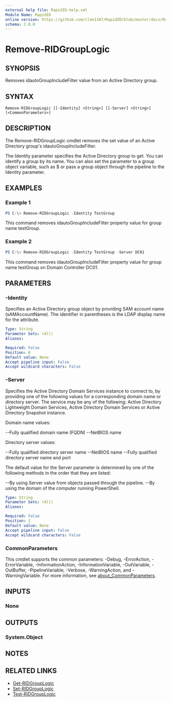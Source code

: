 ```yaml
---
external help file: RapidID-help.xml
Module Name: RapidID
online version: https://github.com/clee1107/RapidID/blob/master/docs/Remove-RIDGroupLogic.md
schema: 2.0.0
---
```


# Remove-RIDGroupLogic

## SYNOPSIS
Removes idautoGroupIncludeFilter value from an Active Directory group.

## SYNTAX

```
Remove-RIDGroupLogic [[-Identity] <String>] [[-Server] <String>] [<CommonParameters>]
```

## DESCRIPTION
The Remove-RIDGroupLogic cmdlet removes the set value of an Active Directory group's idautoGroupIncludeFilter.

The Identity parameter specifies the Active Directory group to get. You can identify a group by its name. You can also set the parameter to a group object variable, such as $<localGroupObject> or pass a group object through the pipeline to the Identity parameter.

## EXAMPLES

### Example 1
```powershell
PS C:\> Remove-RIDGroupLogic -Identity TestGroup
```

This command removes idautoGroupIncludeFilter property value for group name testGroup.

### Example 2
```powershell
PS C:\> Remove-RIDGroupLogic -Identity TestGroup -Server DC01
```

This command removes idautoGroupIncludeFilter property value for group name testGroup on Domain Controller DC01.

## PARAMETERS

### -Identity
Specifies an Active Directory group object by providing SAM account name (sAMAccountName). The identifier in parentheses is the LDAP display name for the attribute.

```yaml
Type: String
Parameter Sets: (All)
Aliases:

Required: False
Position: 0
Default value: None
Accept pipeline input: False
Accept wildcard characters: False
```

### -Server
Specifies the Active Directory Domain Services instance to connect to, by providing one of the following values for a corresponding domain name or directory server. The service may be any of the following: Active Directory Lightweight Domain Services, Active Directory Domain Services or Active Directory Snapshot instance.

Domain name values:

--Fully qualified domain name (FQDN)
--NetBIOS name

Directory server values:

--Fully qualified directory server name
--NetBIOS name
--Fully qualified directory server name and port

The default value for the Server parameter is determined by one of the following methods in the order that they are listed:

--By using Server value from objects passed through the pipeline.
--By using the domain of the computer running PowerShell.

```yaml
Type: String
Parameter Sets: (All)
Aliases:

Required: False
Position: 1
Default value: None
Accept pipeline input: False
Accept wildcard characters: False
```

### CommonParameters
This cmdlet supports the common parameters: -Debug, -ErrorAction, -ErrorVariable, -InformationAction, -InformationVariable, -OutVariable, -OutBuffer, -PipelineVariable, -Verbose, -WarningAction, and -WarningVariable. For more information, see [about_CommonParameters](http://go.microsoft.com/fwlink/?LinkID=113216).

## INPUTS

### None

## OUTPUTS

### System.Object
## NOTES

## RELATED LINKS
- [Get-RIDGroupLogic](https://github.com/clee1107/RapidID/blob/master/docs/Get-RIDGroupLogic.md)
- [Set-RIDGroupLogic](https://github.com/clee1107/RapidID/blob/master/docs/Remove-RIDGroupLogic.md)
- [Test-RIDGroupLogic](https://github.com/clee1107/RapidID/blob/master/docs/Test-RIDGroupLogic.md)
